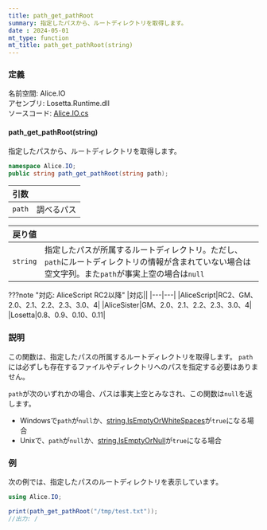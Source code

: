 ```yaml
---
title: path_get_pathRoot
summary: 指定したパスから、ルートディレクトリを取得します。
date : 2024-05-01
mt_type: function
mt_title: path_get_pathRoot(string)
---
```


### 定義
名前空間: Alice.IO<br/>
アセンブリ: Losetta.Runtime.dll<br/>
ソースコード: [Alice.IO.cs](https://github.com/WSOFT-Project/Losetta/blob/master/Losetta.Runtime/Alice.IO.cs)

#### path_get_pathRoot(string)

指定したパスから、ルートディレクトリを取得します。

```cs title="AliceScript"
namespace Alice.IO;
public string path_get_pathRoot(string path);
```

|引数| |
|-|-|
|`path`|調べるパス|

|戻り値| |
|-|-|
|`string`|指定したパスが所属するルートディレクトリ。ただし、`path`にルートディレクトリの情報が含まれていない場合は空文字列。また`path`が事実上空の場合は`null`|

???note "対応: AliceScript RC2以降"
    |対応||
    |---|---|
    |AliceScript|RC2、GM、2.0、2.1、2.2、2.3、3.0、4|
    |AliceSister|GM、2.0、2.1、2.2、2.3、3.0、4|
    |Losetta|0.8、0.9、0.10、0.11|

### 説明
この関数は、指定したパスの所属するルートディレクトリを取得します。
`path`には必ずしも存在するファイルやディレクトリへのパスを指定する必要はありません。

`path`が次のいずれかの場合、パスは事実上空とみなされ、この関数は`null`を返します。

- Windowsで`path`が`null`か、[string.IsEmptyOrWhiteSpaces](../../string/isemptyorwhitespace.md)が`true`になる場合
- Unixで、`path`が`null`か、[string.IsEmptyOrNull](../../string/isemptyornull.md)が`true`になる場合

### 例
次の例では、指定したパスのルートディレクトリを表示しています。

```cs title="AliceScript"
using Alice.IO;

print(path_get_pathRoot("/tmp/test.txt"));
//出力: /
```